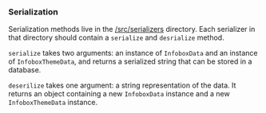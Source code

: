 ### Serialization

Serialization methods live in the [/src/serializers](https://github.com/Wikia/infobox-template-builder/tree/dev/src/serializers/) directory. Each serializer in that directory should contain a `serialize` and `desrialize` method. 

`serialize` takes two arguments: an instance of `InfoboxData` and an instance of `InfoboxThemeData`, and returns a serialized string that can be stored in a database. 

`deserilize` takes one argument: a string representation of the data. It returns an object containing a new `InfoboxData` instance and a new `InfoboxThemeData` instance. 
